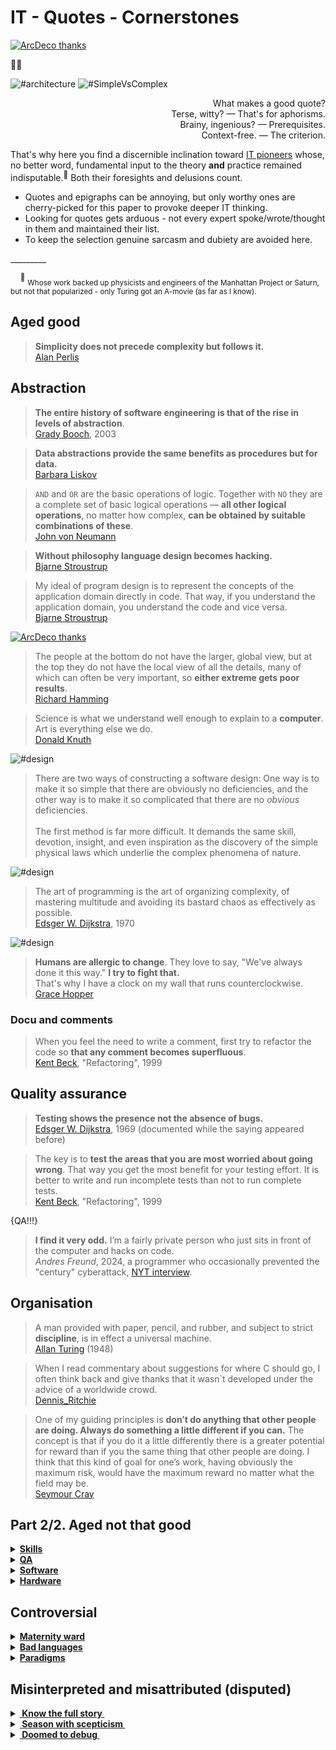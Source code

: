 # IT - Quotes - Cornerstones

[![ArcDeco thanks](https://img.shields.io/badge/⭐-Arc_Deco-yellow?style=flat&labelColor=3A3B3C&color=yellow)](../../../../software/ArcDeco/README.md)

🔲✅

![#architecture](https://img.shields.io/badge/%23-Architecture-yellow) ![#SimpleVsComplex](https://img.shields.io/badge/%23-Simple➿comp⚔️lex!-green)

<p dir="rtl">?What makes a good quote<br/>
.Terse, witty? —  That's for aphorisms<br/>
.Brainy, ingenious? — Prerequisites<br/>
.Context-free. — The criterion</p>

That's why here you find a discernible inclination toward [IT pioneers](contributors/README.md#IT-Pioneers) whose, no better word, fundamental input to the theory **and** practice remained indisputable.<sup>:raising_hand:</sup> Both&nbsp;their&nbsp;foresights and delusions count.

* Quotes and epigraphs can be annoying, but only worthy ones are cherry-picked for this paper to provoke deeper IT thinking. 
* Looking for quotes gets arduous - not every expert spoke/wrote/thought in them and maintained their list.
* To keep the selection genuine sarcasm and dubiety are avoided here.

\_________

&nbsp;&nbsp;&nbsp;&nbsp;<sup>:raising_hand:</sup> <sub>Whose work backed up physicists and engineers of the Manhattan Project or Saturn, but not that popularized - only Turing got an A-movie (as far as I know).</sub>

## Aged good

> **Simplicity does not precede complexity but follows it.**\
[Alan Perlis](contributors/README.md#Alan-Perlis)

## Abstraction

> **The entire history of software engineering is that of the rise in levels of abstraction**.\
[Grady Booch](contributors/README.md#Grady-Booch), 2003

> **Data abstractions provide the same benefits as procedures but for data.**\
[Barbara Liskov](contributors/README.md#Barbara-Liskov)

> `AND` and `OR` are the basic operations of logic. Together with `NO` they are a complete set of basic logical operations — **all other logical operations**, no matter how complex, **can be obtained by suitable combinations of these**.\
[John von Neumann](contributors/README.md#John-von-Neumann)

> **Without philosophy language design becomes hacking.**\
[Bjarne Stroustrup](contributors/README.md#Bjarne-Stroustrup)

> My ideal of program design is to represent the concepts of the application domain directly in code. 
That way, if you understand the application domain, you understand the code and vice versa.\
[Bjarne Stroustrup](contributors/README.md#Bjarne-Stroustrup)

[![ArcDeco thanks](https://img.shields.io/badge/⭐-Arc_Deco-yellow?style=flat&labelColor=3A3B3C&color=yellow)](../../../../software/ArcDeco/README.md)
> The people at the bottom do not have the larger, global view, but at the top they do not have the local view of all the details, many of which can often be very important, so **either extreme gets poor results**.\
[Richard Hamming](contributors/README.md#Richard-Hamming)

> Science is what we understand well enough to explain to a **computer**. Art is everything else we do.\
[Donald Knuth](contributors/README.md#Donald-Knuth)

![#design](https://img.shields.io/badge/%23-Design-yellow) 

> There are two ways of constructing a software design: One way is to make it so simple that there are obviously no deficiencies, and the other way is to make it so complicated that there are no *obvious* deficiencies.\
&nbsp;\
The first method is far more difficult. It demands the same skill, devotion, insight, and even inspiration as the discovery of the simple physical laws which underlie the complex phenomena of nature.

![#design](https://img.shields.io/badge/%23-Design-yellow) 

> The art of programming is the art of organizing complexity, of mastering multitude and avoiding its bastard chaos as effectively as possible.\
[Edsger W. Dijkstra](contributors/README.md#Edsger-W-Dijkstra), 1970

![#design](https://img.shields.io/badge/%23-Methodolgy-yellow) 

> **Humans are allergic to change**. They love to say, "We've always done it this way."  **I try to fight that.**\
That's why I have a clock on my wall that runs counterclockwise.\
[Grace Hopper](contributors/README.md#Grace-Hopper)

### Docu and comments

> When you feel the need to write a comment, first try to refactor the code so **that any comment becomes superfluous**.\
[Kent Beck](contributors/README.md#Kent-Beck), "Refactoring", 1999

## Quality assurance

> **Testing shows the presence not the absence of bugs.**\
[Edsger W. Dijkstra](contributors/README.md#Edsger-W-Dijkstra), 1969 (documented while the saying appeared before)

> The key is to **test the areas that you are most worried about going wrong**. That way you get the most benefit for your testing effort. It is better to write and run incomplete tests than not to run complete tests.\
[Kent Beck](contributors/README.md#Kent-Beck), "Refactoring", 1999

{QA!!!}
> **I find it very odd.** I’m a fairly private person who just sits in front of the computer and hacks on code.\
_Andres Freund_, 2024, a programmer who occasionally prevented the "century" cyberattack, [NYT interview](https://www.nytimes.com/2024/04/03/technology/prevent-cyberattack-linux.html).

## Organisation

> A man provided with paper, pencil, and rubber, and subject to strict **discipline**, is in effect a universal machine.\
[Allan Turing](contributors/README.md#Allan-Turing) (1948)

> When I read commentary about suggestions for where C should go, I often think back and give thanks that it wasn`t developed under the advice of a worldwide crowd.\
[Dennis_Ritchie](contributors/README.md#Dennis-Ritchie)

> One of my guiding principles is **don’t do anything that other people are doing. Always do something a little different if you can.** The concept is that if you do it a little differently there is a greater potential for reward than if you the same thing that other people are doing. I think that this kind of goal for one’s work, having obviously the maximum risk, would have the maximum reward no matter what the field may be.\
[Seymour Cray](contributors/README.md#Seymour-Cray)

## Part 2/2. Aged not that good

<details><summary><b><ins>Skills</ins></b></summary>
&nbsp;
 
> Prolonged contact with the computer turns mathematicians into clerks and vice versa.\
[Alan Perlis](contributors/README.md#Alan-Perlis)

> Programming is one of the most difficult branches of applied mathematics; the poorer mathematicians had better remain pure mathematicians.\
[Edsger W. Dijkstra](contributors/README.md#Edsger-W-Dijkstra), 1975

The respected masters couldn't foresee the developing force's exponential growth and the entry threshold's dramatic sinking.

I venture to reformulate: "Most enough young and advanced in exact sciences can turn into good software developers but not vice versa".

---

</details>

<details><summary><b><ins>QA</ins></b></summary>
&nbsp;

> **If builders built houses the way programmers built programs, the first woodpecker to come along would destroy civilization.**\
Attributed to _Gerald Weinberg_

Knowing the high-responsibility software in which Mr.&nbsp;Weinberg participated one would strongly doubt his authorship. Or it was an explicit joke.

Despite all epic failures, software, on which our life depends, is extremely robust and contrary made the world safer. The aphorism shall better be: "If the software is built like houses, customers will wait decades for change requests.",

</details>

<details><summary><b><ins>Software</ins></b></summary>
&nbsp;

> In 30 years Lisp will likely be ahead of C++/Java (but behind something else).\
_Peter Norvig_, 1999

After 25 years Java is in the top five, C++ -- in 10, and where will be Lisp in the five remaining years?

\_______
 
</details>

<details><summary><b><ins>Hardware</ins></b></summary>
&nbsp;
 
> The programmer's primary weapon in the **never-ending battle against slow system** is to change the intramodular structure.\
_Fred Brooks_

I dare say that resources and performance are no longer a headache for the majority of applications.

> **Software gets slower faster than hardware gets faster.**\
[Niklaus Wirth](contributors/README.md#Niklaus-Wirth), 1995, "A Plea for Lean Software" (aka Wirth's law)

Much has changed since the 1990s when sparing half a byte was _bon ton_. Things like auto memory allocation with garbage collection and intermediate languages appeared only because the hardware could facilitate them.

</details>

## Controversial

<details><summary><b><ins>Maternity ward</ins></b></summary>

>  Everyone knows it takes a woman nine months to have a baby. But you Americans think if you get nine women pregnant, you can have a baby in a month.\
_Theodore von Kármán_ (1957)

It would be ok for this specific case but _Fred Brooks_ popularized it in [The Mythical Man-Month]()<sup>🔗</sup>:

> The bearing of a child takes nine months, no matter how many women are assigned.

Not only derogatory but illogical. Finding nine women in the vicinity who will deliver ten babies in half a month will take a couple of days. 

[Edsger W. Dijkstra](contributors/README.md#Edsger-W-Dijkstra) conveyed the idea much more plausible (albeit about languages, 1975):

> It is impossible to sharpen a pencil with a blunt axe. It is equally vain to try to do it with **ten** blunt axes instead.

(I could only add that the sharpest axes in clumsy hands may have already destroyed a pencil beyond repair.)

---

</details>

<details><summary><b><ins>Bad languages</ins></b></summary>
&nbsp;
 
> It is practically impossible to teach good programming to students that have had a prior exposure to **BASIC**: as potential programmers they are mentally mutilated beyond hope of regeneration.\
[Edsger W. Dijkstra](contributors/README.md#Edsger-W-Dijkstra), 1975

> C++ is a badly designed and ugly language. It would be a shame to use it in Emacs.\
_Richard Stallman_

> FORTRAN—the "infantile disorder" by now nearly 20 years old, is hopelessly inadequate for whatever computer application you have in mind today: it is now too clumsy, too risky, and too expensive to use.\
[Edsger W. Dijkstra](contributors/README.md#Edsger-W-Dijkstra)

> <mark>C++ is a language strongly optimized for liars and people who go by guesswork and ignorance.</mark>\
_Erik Naggum_, Lisp programmer, 2008 on Usenet

Sure, an environment may force bad practices but they don't make developers.

</details>

<details><summary><b><ins>Paradigms</ins></b></summary>
 
> So programming languages on the whole are very much more complicated than they used to be: **object orientation, inheritance,** and other features are still not really being thought through from the point of view of a coherent and scientifically well-based discipline or a theory of correctness.\
...

_C.A.R. (Tony) Hoare_, 2002 in interview

<details><summary>Full quote...</summary>
 What’s happened is that practical programmers have used whatever understanding they’ve gained, or theoreticians have offered them, to increase complexity. So programming languages on the whole are very much more complicated than they used to be: object orientation, inheritance, and other features are still not really being thought through from the point of view of a coherent and scientifically well-based discipline or a theory of correctness. My original postulate, which I have been pursuing as a scientist all my life, is that one uses the criteria of correctness as a means of converging on a decent programming language design—one which doesn’t set traps for its users, and ones in which the different components of the program correspond clearly to different components of its specification, so you can reason compositionally about it. Programming languages in full generality have not really paid full attention to this aspect. They tend to be defined purely on the basis of what the  29 machine does when it’s executing the program, and often at quite a low level of granularity too—individual storage accesses. I still think we have to get the message across. The tools, including the compiler, have to be based on some theory of what it means to write a correct program.
</details>

</details>

## Misinterpreted and misattributed (disputed)

<details><summary><ins><b>&nbsp;Know the full story&nbsp;</b></ins></summary>
&nbsp;

> Where a calculator like ENIAC today is equipped with 18'000 vacuum tubes and weighs 30 tons, **computers in the future may** have only 1'000 vacuum tubes and perhaps **weigh only 1½ tons**.\
_Popular Mechanics, March 1949_

Wrongly quoted as futuristic cringe, it wasn't.

The same magazine over seven decades later: "Fully transistorized computer, the IBM 608, hit the market in late 1957. It weighed 1.2 tons."

---

</details>

<details><summary><ins><b>&nbsp;Season with scepticism&nbsp;</b></ins></summary>
&nbsp;

> "There are only two kinds of languages: the ones people complain about and the ones nobody uses".\
Yes. Again, I very much doubt that the sentiment is original.\
Of course, all "there are only two" quotes have to be taken with a grain of salt.\
Bjarne Stroustrup*_ 

</details>

<details><summary><ins><b>&nbsp;Doomed to debug&nbsp;</b></ins></summary>
&nbsp;

> ... the realization came over me with full force that a good part of the remainder of my life was going to be spent in finding errors in my own programs.\
_Maurice Wilkes_

It's quoted sometimes as an appeal to quality but it's indeed a curious fact about the former hardware.

<details><summary>Full quote</summary>
 
> By June 1949 people had begun to realize that it was not so easy to get programs right as at one time appeared. I well remember when this realization first came on me with full force.
The EDSAC was on the top floor of the building and the tape-punching and editing equipment one floor below. [...] It was on one of my journeys between the EDSAC room and the punching equipment that "hesitating at the angles of stairs" the realization came over me with full force that a good part of the remainder of my life was going to be spent in finding errors in my own programs.

</details>

---

</details>

